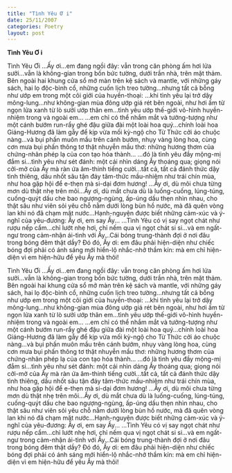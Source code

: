 ```yaml
---
title: "Tình Yêu Ơ i"
date: 25/11/2007
categories: Poetry
layout: post
---
```


**Tình Yêu Ơ i**

Tình Yêu Ơi
...Ấy ơi...em đang ngồi đây: vẫn trong căn phòng ấm hơi lửa sưởi...vẫn là không-gian trong bốn bức tường, dưới trần nhà, trên mặt thảm.  Bên ngoài hai khung cửa sổ mở màn trên kệ sách và mantle, với những gáy sách, hai lọ độc-bình cổ, những cuốn lịch treo tường...nhưng tất cả bỗng như ướp em trong một cõi giới của huyền-thoại: ...khi tình yêu lại trở dậy mông-lung...như không-gian mùa đông ướp giá rét bên ngoài, như hơi ấm từ ngọn lửa xanh từ lò sưởi ướp thân em...tình yêu ướp thế-giới vô-hình huyền-nhiệm trong và ngoài em...
...em chỉ có thể nhắm mắt và tưởng-tượng như một cánh bướm run-rẩy ghé đậu giữa đài một loài hoa quý...chính loài hoa Giáng-Hương đã làm gẫy để kịp vừa mối kỳ-ngộ cho Từ Thức cởi áo chuộc nàng...và bụi phấn muôn mầu trên cánh bướm, nhụy vàng lòng hoa, cùng cơn mưa bụi phấn thông tơ thật nhuyễn mầu thơ: những hương thơm của chứng-nhân phép lạ của con tạo hóa thành...
...đó là tình yêu đầy mộng-mị đắm si...tình yêu như sét đánh: một cái nhìn dáng Ấy thoáng qua; giọng nói cởi-mở của Ấy mà ràn ứa âm-thinh tiếng cười...tất cả, tất cả đánh thức dậy tình thiêng, dấu nhốt sâu tận đáy tâm-thức mầu-nhiệm như trái chín mùa, như hoa gặp hội để e-thẹn mà si-dại đơm hương!
...Ấy ơi, dù môi chưa từng mơn dù thật nhẹ trên môi...Ấy ơi, dù mắt chưa dù là luống-cuống, lúng-túng, cuống-quýt dấu che bao ngượng-ngùng, ấp-úng dấu thẹn nhìn nhau, cho thật sâu như viên sỏi yêu chỗ nằm dưới lòng bùn hồ nước, mà đã quên vòng lan khi nó đã chạm mặt nước...Hạnh-nguyện được biết những cảm-xúc và ý-nghĩ của yêu-đương: Ấy ơi, em say Ấy...
...Tình Yêu có vị say ngọt chát như rượu nếp cẩm...chỉ lướt nhẹ hơi, chỉ nếm qua vị ngọt chát si si...và em ngất-ngư trong cảm-nhận ái-tình với Ấy...Cái bóng trung-thành đợi ở nơi đâu trong bóng đêm thật dầy?  Đó đó, Ấy ơi:  em đâu phải hiện-diện như chiếc bóng đợi phải có ánh sáng mới hiển-lộ nhắc-nhở thầm kín: mà em chỉ hiện-diện vì em hiện-hữu để yêu Ấy mà thôi!

Tình Yêu Ơi
...Ấy ơi...em đang ngồi đây: vẫn trong căn phòng ấm hơi lửa sưởi...vẫn là không-gian trong bốn bức tường, dưới trần nhà, trên mặt thảm.  Bên ngoài hai khung cửa sổ mở màn trên kệ sách và mantle, với những gáy sách, hai lọ độc-bình cổ, những cuốn lịch treo tường...nhưng tất cả bỗng như ướp em trong một cõi giới của huyền-thoại: ...khi tình yêu lại trở dậy mông-lung...như không-gian mùa đông ướp giá rét bên ngoài, như hơi ấm từ ngọn lửa xanh từ lò sưởi ướp thân em...tình yêu ướp thế-giới vô-hình huyền-nhiệm trong và ngoài em...
...em chỉ có thể nhắm mắt và tưởng-tượng như một cánh bướm run-rẩy ghé đậu giữa đài một loài hoa quý...chính loài hoa Giáng-Hương đã làm gẫy để kịp vừa mối kỳ-ngộ cho Từ Thức cởi áo chuộc nàng...và bụi phấn muôn mầu trên cánh bướm, nhụy vàng lòng hoa, cùng cơn mưa bụi phấn thông tơ thật nhuyễn mầu thơ: những hương thơm của chứng-nhân phép lạ của con tạo hóa thành...
...đó là tình yêu đầy mộng-mị đắm si...tình yêu như sét đánh: một cái nhìn dáng Ấy thoáng qua; giọng nói cởi-mở của Ấy mà ràn ứa âm-thinh tiếng cười...tất cả, tất cả đánh thức dậy tình thiêng, dấu nhốt sâu tận đáy tâm-thức mầu-nhiệm như trái chín mùa, như hoa gặp hội để e-thẹn mà si-dại đơm hương!
...Ấy ơi, dù môi chưa từng mơn dù thật nhẹ trên môi...Ấy ơi, dù mắt chưa dù là luống-cuống, lúng-túng, cuống-quýt dấu che bao ngượng-ngùng, ấp-úng dấu thẹn nhìn nhau, cho thật sâu như viên sỏi yêu chỗ nằm dưới lòng bùn hồ nước, mà đã quên vòng lan khi nó đã chạm mặt nước...Hạnh-nguyện được biết những cảm-xúc và ý-nghĩ của yêu-đương: Ấy ơi, em say Ấy...
...Tình Yêu có vị say ngọt chát như rượu nếp cẩm...chỉ lướt nhẹ hơi, chỉ nếm qua vị ngọt chát si si...và em ngất-ngư trong cảm-nhận ái-tình với Ấy...Cái bóng trung-thành đợi ở nơi đâu trong bóng đêm thật dầy?  Đó đó, Ấy ơi:  em đâu phải hiện-diện như chiếc bóng đợi phải có ánh sáng mới hiển-lộ nhắc-nhở thầm kín: mà em chỉ hiện-diện vì em hiện-hữu để yêu Ấy mà thôi!
